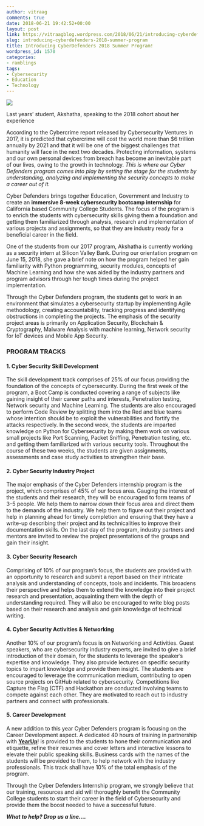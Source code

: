 ```yaml
---
author: vitraag
comments: true
date: 2018-06-21 19:42:52+00:00
layout: post
link: https://vitraagblog.wordpress.com/2018/06/21/introducing-cyberdefenders-2018-summer-program/
slug: introducing-cyberdefenders-2018-summer-program
title: Introducing CyberDefenders 2018 Summer Program!
wordpress_id: 1570
categories:
- ramblings
tags:
- Cybersecurity
- Education
- Technology
---
```






![](https://vitraagblog.files.wordpress.com/2018/06/f7085-1-fm6qydqvv3qajygvr7mcg2x.jpeg)

Last years’ student, Akshatha, speaking to the 2018 cohort about her experience

According to the Cybercrime report released by Cybersecurity Ventures in 2017, it is predicted that cybercrime will cost the world more than $6 trillion annually by 2021 and that it will be one of the biggest challenges that humanity will face in the next two decades. Protecting information, systems and our own personal devices from breach has become an inevitable part of our lives, owing to the growth in technology. _This is where our Cyber Defenders program comes into play by setting the stage for the students by understanding, analyzing and implementing the security concepts to make a career out of it._




Cyber Defenders brings together Education, Government and Industry to create an **immersive 8-week cybersecurity bootcamp internship** for California based Community College Students. The focus of the program is to enrich the students with cybersecurity skills giving them a foundation and getting them familiarized through analysis, research and implementation of various projects and assignments, so that they are industry ready for a beneficial career in the field.




One of the students from our 2017 program, Akshatha is currently working as a security intern at Silicon Valley Bank. During our orientation program on June 15, 2018, she gave a brief note on how the program helped her gain familiarity with Python programming, security modules, concepts of Machine Learning and how she was aided by the industry partners and program advisors through her tough times during the project implementation.




Through the Cyber Defenders program, the students get to work in an environment that simulates a cybersecurity startup by implementing Agile methodology, creating accountability, tracking progress and identifying obstructions in completing the projects. The emphasis of the security project areas is primarily on Application Security, Blockchain & Cryptography, Malware Analysis with machine learning, Network security for IoT devices and Mobile App Security.




### **PROGRAM TRACKS**




#### **1. Cyber Security Skill Development**




The skill development track comprises of 25% of our focus providing the foundation of the concepts of cybersecurity. During the first week of the program, a Boot Camp is conducted covering a range of subjects like gaining insight of their career paths and interests, Penetration testing, Network security and Machine Learning. The students are also encouraged to perform Code Review by splitting them into the Red and blue teams whose intention should be to exploit the vulnerabilities and fortify the attacks respectively. In the second week, the students are imparted knowledge on Python for Cybersecurity by making them work on various small projects like Port Scanning, Packet Sniffing, Penetration testing, etc. and getting them familiarized with various security tools. Throughout the course of these two weeks, the students are given assignments, assessments and case study activities to strengthen their base.




#### **2. Cyber Security Industry Project**




The major emphasis of the Cyber Defenders internship program is the project, which comprises of 45% of our focus area. Gauging the interest of the students and their research, they will be encouraged to form teams of 3–5 people. We help them to narrow down their focus area and direct them to the demands of the industry. We help them to figure out their project and help in planning ahead for timely completion and ensuring that they have a write-up describing their project and its technicalities to improve their documentation skills. On the last day of the program, industry partners and mentors are invited to review the project presentations of the groups and gain their insight.




#### **3. Cyber Security Research**




Comprising of 10% of our program’s focus, the students are provided with an opportunity to research and submit a report based on their intricate analysis and understanding of concepts, tools and incidents. This broadens their perspective and helps them to extend the knowledge into their project research and presentation, acquainting them with the depth of understanding required. They will also be encouraged to write blog posts based on their research and analysis and gain knowledge of technical writing.




#### **4. Cyber Security Activities & Networking**




Another 10% of our program’s focus is on Networking and Activities. Guest speakers, who are cybersecurity industry experts, are invited to give a brief introduction of their domain, for the students to leverage the speaker’s expertise and knowledge. They also provide lectures on specific security topics to impart knowledge and provide them insight. The students are encouraged to leverage the communication medium, contributing to open source projects on GitHub related to cybersecurity. Competitions like Capture the Flag (CTF) and Hackathon are conducted involving teams to compete against each other. They are motivated to reach out to industry partners and connect with professionals.




#### **5. Career Development**




A new addition to this year Cyber Defenders program is focusing on the Career Development aspect. A dedicated 40 hours of training in partnership with [**YearUp**](http://www.yearup.org)! is provided to the students to hone their communication and etiquette, refine their resumes and cover letters and interactive lessons to elevate their public speaking skills. Business cards with the names of the students will be provided to them, to help network with the industry professionals. This track shall have 10% of the total emphasis of the program.




Through the Cyber Defenders Internship program, we strongly believe that our training, resources and aid will thoroughly benefit the Community College students to start their career in the field of Cybersecurity and provide them the boost needed to have a successful future.




**_What to help? Drop us a line…._**



